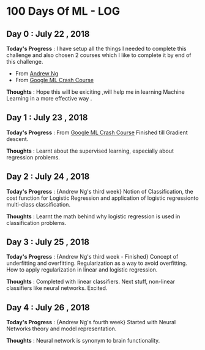 # 100 Days Of ML - LOG

## Day 0 : July 22 , 2018
 
**Today's Progress** : I have setup all the things I needed to complete this challenge and also chosen 2 courses which I like to complete it by end of this challenge.
* From [Andrew Ng](https://www.coursera.org/learn/machine-learning)
* From [Google ML Crash Course](https://developers.google.com/machine-learning/crash-course/)

**Thoughts** : Hope this will be exiciting ,will help me in learning Machine Learning in a more effective way .

## Day 1 : July 23 , 2018
 
**Today's Progress** : From [Google ML Crash Course](https://developers.google.com/machine-learning/crash-course/) Finished till Gradient descent.

**Thoughts** : Learnt about the supervised learning, especially about regression problems.

## Day 2 : July 24 , 2018
 
**Today's Progress** : {Andrew Ng's third week} Notion of Classification, the cost function for Logistic Regression and application of logistic regressionto multi-class classification.

**Thoughts** : Learnt the math behind why logistic regression is used in classification problems.

## Day 3 : July 25 , 2018
 
**Today's Progress** : {Andrew Ng's third week - Finished} Concept of underfitting and overfitting. Regularization as a way to avoid overfitting. How to apply regularization in linear and logistic regression.

**Thoughts** : Completed with linear classifiers. Next stuff, non-linear classifiers like neural networks. Excited.

## Day 4 : July 26 , 2018
 
**Today's Progress** : {Andrew Ng's fourth week} Started with Neural Networks theory and model representation.

**Thoughts** : Neural network is synonym to brain functionality.
